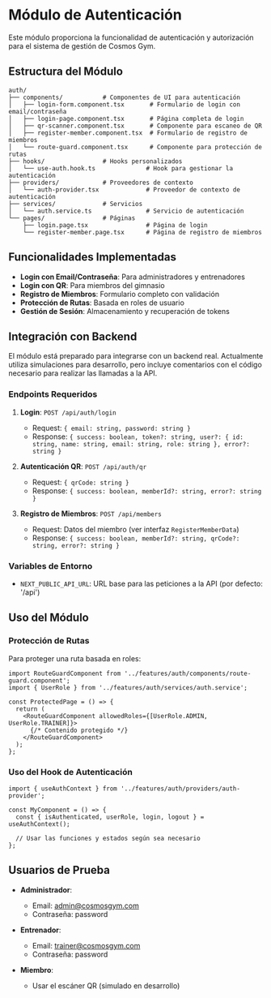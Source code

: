# Módulo de Autenticación

Este módulo proporciona la funcionalidad de autenticación y autorización para el sistema de gestión de Cosmos Gym.

## Estructura del Módulo

```
auth/
├── components/           # Componentes de UI para autenticación
│   ├── login-form.component.tsx       # Formulario de login con email/contraseña
│   ├── login-page.component.tsx       # Página completa de login
│   ├── qr-scanner.component.tsx       # Componente para escaneo de QR
│   ├── register-member.component.tsx  # Formulario de registro de miembros
│   └── route-guard.component.tsx      # Componente para protección de rutas
├── hooks/                # Hooks personalizados
│   └── use-auth.hook.ts              # Hook para gestionar la autenticación
├── providers/            # Proveedores de contexto
│   └── auth-provider.tsx             # Proveedor de contexto de autenticación
├── services/             # Servicios
│   └── auth.service.ts               # Servicio de autenticación
└── pages/                # Páginas
    ├── login.page.tsx                # Página de login
    └── register-member.page.tsx      # Página de registro de miembros
```

## Funcionalidades Implementadas

- **Login con Email/Contraseña**: Para administradores y entrenadores
- **Login con QR**: Para miembros del gimnasio
- **Registro de Miembros**: Formulario completo con validación
- **Protección de Rutas**: Basada en roles de usuario
- **Gestión de Sesión**: Almacenamiento y recuperación de tokens

## Integración con Backend

El módulo está preparado para integrarse con un backend real. Actualmente utiliza simulaciones para desarrollo, pero incluye comentarios con el código necesario para realizar las llamadas a la API.

### Endpoints Requeridos

1. **Login**: `POST /api/auth/login`
   - Request: `{ email: string, password: string }`
   - Response: `{ success: boolean, token?: string, user?: { id: string, name: string, email: string, role: string }, error?: string }`

2. **Autenticación QR**: `POST /api/auth/qr`
   - Request: `{ qrCode: string }`
   - Response: `{ success: boolean, memberId?: string, error?: string }`

3. **Registro de Miembros**: `POST /api/members`
   - Request: Datos del miembro (ver interfaz `RegisterMemberData`)
   - Response: `{ success: boolean, memberId?: string, qrCode?: string, error?: string }`

### Variables de Entorno

- `NEXT_PUBLIC_API_URL`: URL base para las peticiones a la API (por defecto: '/api')

## Uso del Módulo

### Protección de Rutas

Para proteger una ruta basada en roles:

```tsx
import RouteGuardComponent from '../features/auth/components/route-guard.component';
import { UserRole } from '../features/auth/services/auth.service';

const ProtectedPage = () => {
  return (
    <RouteGuardComponent allowedRoles={[UserRole.ADMIN, UserRole.TRAINER]}>
      {/* Contenido protegido */}
    </RouteGuardComponent>
  );
};
```

### Uso del Hook de Autenticación

```tsx
import { useAuthContext } from '../features/auth/providers/auth-provider';

const MyComponent = () => {
  const { isAuthenticated, userRole, login, logout } = useAuthContext();
  
  // Usar las funciones y estados según sea necesario
};
```

## Usuarios de Prueba

- **Administrador**: 
  - Email: admin@cosmosgym.com
  - Contraseña: password

- **Entrenador**: 
  - Email: trainer@cosmosgym.com
  - Contraseña: password

- **Miembro**: 
  - Usar el escáner QR (simulado en desarrollo) 
